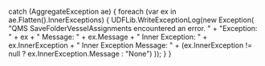 catch (AggregateException ae)
{
    foreach (var ex in ae.Flatten().InnerExceptions)
    {
        UDFLib.WriteExceptionLog(new Exception(
            "QMS SaveFolderVesselAssignments encountered an error. " +
            "Exception: " + ex + 
            " Message: " + ex.Message + 
            " Inner Exception: " + ex.InnerException + 
            " Inner Exception Message: " + (ex.InnerException != null ? ex.InnerException.Message : "None")
        ));
    }
}